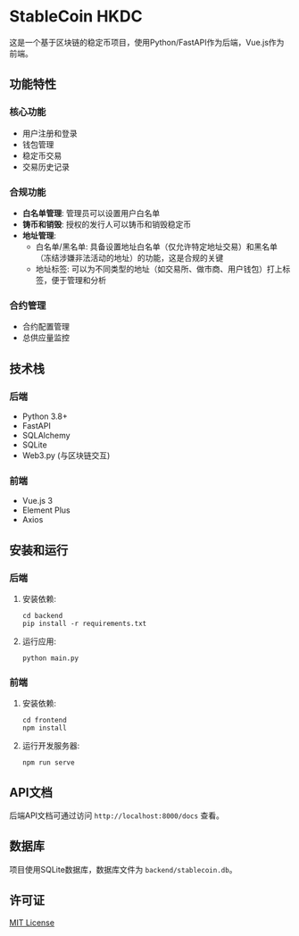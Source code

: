 # StableCoin HKDC

这是一个基于区块链的稳定币项目，使用Python/FastAPI作为后端，Vue.js作为前端。

## 功能特性

### 核心功能
- 用户注册和登录
- 钱包管理
- 稳定币交易
- 交易历史记录

### 合规功能
- **白名单管理**: 管理员可以设置用户白名单
- **铸币和销毁**: 授权的发行人可以铸币和销毁稳定币
- **地址管理**: 
  - 白名单/黑名单: 具备设置地址白名单（仅允许特定地址交易）和黑名单（冻结涉嫌非法活动的地址）的功能，这是合规的关键
  - 地址标签: 可以为不同类型的地址（如交易所、做市商、用户钱包）打上标签，便于管理和分析

### 合约管理
- 合约配置管理
- 总供应量监控

## 技术栈

### 后端
- Python 3.8+
- FastAPI
- SQLAlchemy
- SQLite
- Web3.py (与区块链交互)

### 前端
- Vue.js 3
- Element Plus
- Axios

## 安装和运行

### 后端

1. 安装依赖:
   ```
   cd backend
   pip install -r requirements.txt
   ```

2. 运行应用:
   ```
   python main.py
   ```

### 前端

1. 安装依赖:
   ```
   cd frontend
   npm install
   ```

2. 运行开发服务器:
   ```
   npm run serve
   ```

## API文档

后端API文档可通过访问 `http://localhost:8000/docs` 查看。

## 数据库

项目使用SQLite数据库，数据库文件为 `backend/stablecoin.db`。

## 许可证

[MIT License](LICENSE)